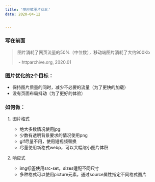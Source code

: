 ```yaml
---
title: '响应式图片优化'
date: 2020-04-12


---
```


### 写在前面

> 图片消耗了网页流量的50%（中位数），移动端图片消耗了大约900Kb
>
> ​                                                    \-  httparchive.org, 2020.01

### 图片优化的2个目标：

- 保持图片质量的同时，减少不必要的流量（为了更快的加载）
- 没有页面布局抖动（为了更好的体验）



### 如何做：

1. 图片格式
   - 绝大多数情况使用jpg
   - 少数有透明背景要求的情况使用png
   - gif尽量不用，使用短视频替换
   - 尽量使用新格式webp，可以大幅缩小图片体积

2. 响应式
   - img标签使用src-set，sizes适配不同尺寸
   - 多种格式可以使用picture元素，通过source属性指定不同格式图片

